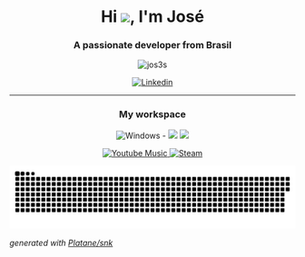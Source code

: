 <h1 align="center">Hi <img src="https://emojis.slackmojis.com/emojis/images/1577305505/7373/hand_wave.gif?1577305505" width="50" />, I'm José</h1>
<h3 align="center">A passionate developer from Brasil</h3>

<p align="center"> <img src=https://github-readme-stats.vercel.app/api?username=jos3s&show_icons=true&theme=dark&bg_color=0d1117&icon_color=4ca6ff alt=jos3s /> </p>

<p align="center">
  <a href="https://www.linkedin.com/in/jos3s/">
      <img src="https://img.shields.io/badge/linkedin-%230077B5.svg?&style=for-the-badge&logo=linkedin&logoColor=white" alt="Linkedin"/>
  </a>
</p>


---
<h3 align="center">
    My workspace
</h3>

<p align="center">
   <img src="https://img.shields.io/badge/Windows-0078D6?style=for-the-badge&logo=windows&logoColor=white" alt="Windows - "/>
   <img src="https://img.shields.io/badge/Visual_Studio_Code-0078D4?style=for-the-badge&logo=visual%20studio%20code&logoColor=white" />
  <img src="https://img.shields.io/badge/Visual_Studio-9b70cd?style=for-the-badge&logo=visual%20studio&logoColor=white"/>
</p>
<p align="center">
   <a href=https://music.youtube.com/channel/UC7St2lyiH3wdzr5ZXk_3IMA?feature=share target="blank">
     <img src=https://img.shields.io/badge/YouTube_Music-FF0000?style=for-the-badge&logo=youtube-music&log alt="Youtube Music"/>
   </a>
   <a href=https://steamcommunity.com/id/Iordbrack/ target="blank">
    <img src=https://img.shields.io/badge/Steam-000000?style=for-the-badge&logo=steam&logoColor=white alt="Steam"/>
   </a>
</p>

<picture>
  <source media="(prefers-color-scheme: dark)" srcset="https://github.com/jos3s/jos3s/blob/output/github-contribution-grid-snake-dark.svg" />
  <source media="(prefers-color-scheme: light)" srcset="https://github.com/jos3s/jos3s/blob/output/github-contribution-grid-snake.svg" />
  <img alt="github-snake" src="https://github.com/jos3s/jos3s/blob/output/github-contribution-grid-snake.svg" />
</picture>

_generated with [Platane/snk](https://github.com/Platane/snk)_

